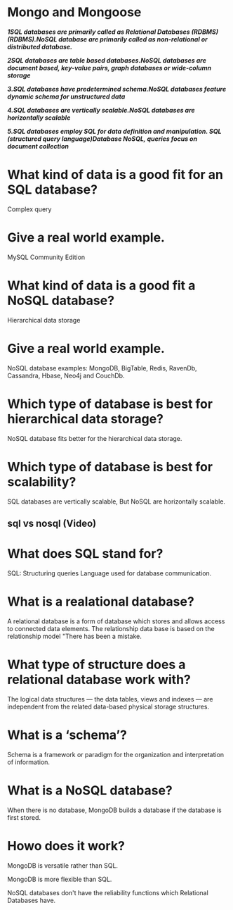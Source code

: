 # Mongo and Mongoose


***1SQL databases are primarily called as Relational Databases (RDBMS) (RDBMS).NoSQL database are primarily called as non-relational or distributed database.***


***2SQL databases are table based databases.NoSQL databases are document based, key-value pairs, graph databases or wide-column storage***


***3.SQL databases have predetermined schema.NoSQL databases feature dynamic schema for unstructured data***


***4.SQL databases are vertically scalable.NoSQL databases are horizontally scalable***


***5.SQL databases employ SQL for data definition and manipulation. SQL (structured query language)Database NoSQL, queries focus on document collection***



# What kind of data is a good fit for an SQL database?
Complex query
# Give a real world example.
MySQL Community Edition
# What kind of data is a good fit a NoSQL database?
Hierarchical data storage
# Give a real world example.
NoSQL database examples: MongoDB, BigTable, Redis, RavenDb, Cassandra, Hbase, Neo4j and CouchDb.
# Which type of database is best for hierarchical data storage?
NoSQL database fits better for the hierarchical data storage.
# Which type of database is best for scalability?
SQL databases are vertically scalable, But NoSQL are horizontally scalable.



## sql vs nosql (Video)

# What does SQL stand for?
SQL: Structuring queries Language used for database communication.
# What is a realational database?
A relational database is a form of database which stores and allows access to connected data elements. The relationship data base is based on the relationship model "There has been a mistake.
# What type of structure does a relational database work with?
The logical data structures — the data tables, views and indexes — are independent from the related data-based physical storage structures.
# What is a ‘schema’?

Schema is a framework or paradigm for the organization and interpretation of information.
# What is a NoSQL database?
When there is no database, MongoDB builds a database if the database is first stored.

# Howo does it work?
MongoDB is versatile rather than SQL.

MongoDB is more flexible than SQL.

NoSQL databases don't have the reliability functions which Relational Databases have.





	




